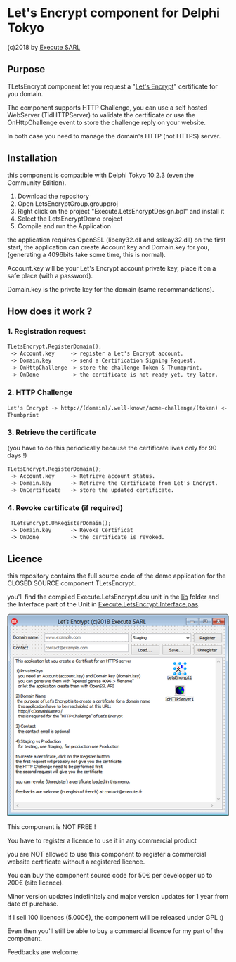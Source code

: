 # Let's Encrypt component for Delphi Tokyo
(c)2018 by [Execute SARL](http://www.execute.fr)

## Purpose

TLetsEncrypt component let you request a "[Let's Encrypt](https://letsencrypt.org/)" certificate for you domain.

The component supports HTTP Challenge, you can use a self hosted WebServer (TidHTTPServer) to validate the certificate or use the OnHttpChallenge event to store the challenge reply on your website.

In both case you need to manage the domain's HTTP (not HTTPS) server.

## Installation

this component is compatible with Delphi Tokyo 10.2.3 (even the Community Edition).

1. Download the repository
2. Open LetsEncryptGroup.groupproj
3. Right click on the project "Execute.LetsEncryptDesign.bpl" and install it
4. Select the LetsEncryptDemo project
5. Compile and run the Application

the application requires OpenSSL (libeay32.dll and ssleay32.dll)
on the first start, the application can create Account.key and Domain.key for you, (generating a 4096bits take some time, this is normal).

Account.key will be your Let's Encrypt account private key, place it on a safe place (with a password).

Domain.key is the private key for the domain (same recommandations).
	
## How does it work ?

### 1. Registration request
	TLetsEncrypt.RegisterDomain();
	 -> Account.key     -> register a Let's Encrypt account.
	 -> Domain.key      -> send a Certification Signing Request.
	 -> OnHttpChallenge -> store the challenge Token & Thumbprint.
	 -> OnDone          -> the certificate is not ready yet, try later.
### 2. HTTP Challenge
	Let's Encrypt -> http://(domain)/.well-known/acme-challenge/(token) <- Thumbprint
### 3. Retrieve the certificate
(you have to do this periodically  because the certificate lives only for 90 days !)

	TLetsEncrypt.RegisterDomain();
	 -> Account.key     -> Retrieve account status.
	 -> Domain.key      -> Retrieve the Certificate from Let's Encrypt.
	 -> OnCertificate   -> store the updated certificate.
### 4. Revoke certificate (if required)
	 TLetsEncrypt.UnRegisterDomain();
	 -> Domain.key      -> Revoke Certificat
	 -> OnDone          -> the certificate is revoked.
## Licence

this repository contains the full source code of the demo application for the CLOSED SOURCE component TLetsEncrypt.

you'll find the compiled Execute.LetsEncrypt.dcu unit in the [lib](/lib) folder and the Interface part of the Unit in [Execute.LetsEncrypt.Interface.pas](lib/Execute.LetsEncrypt.Interface.pas).

![screen](LetsEncrypt-Component.png)

This component is NOT FREE !

You have to register a licence to use it in any commercial product

you are NOT allowed to use this component to register a commercial website
certificate without a registered licence.

You can buy the component source code for 50&euro; per developper up to 200&euro; (site licence).

Minor version updates indefinitely and major version updates for 1 year from date of purchase.

If I sell 100 licences (5.000&euro;), the component will be released under GPL :)

Even then you'll still be able to buy a commercial licence for my part of the component.

Feedbacks are welcome.